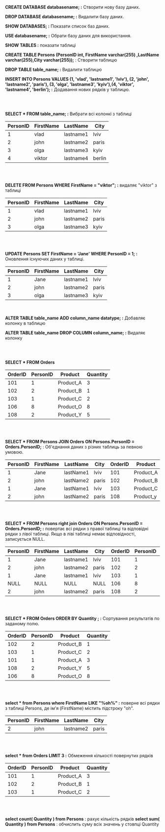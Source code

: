 __CREATE DATABASE databasename; :__ Створити нову базу даних.

__DROP DATABASE databasename; :__ Видалити базу даних.

__SHOW DATABASES; :__ Показати список баз даних.

__USE databasename; :__ Обрати базу даних для використання.    

__SHOW TABLES :__ показати таблиці   

__CREATE TABLE Persons (PersonID int, FirstName varchar(255) ,LastName varchar(255),City varchar(255));__ : Створити таблицю

__DROP TABLE table_name; :__ Видалити таблицю

__INSERT INTO Persons VALUES (1, 'vlad', 'lastname1', 'lviv'), (2, 'john', 'lastname2', 'paris'), (3, 'olga', 'lastname3', 'kyiv'),(4, 'viktor', 'lastname4', 'berlin'); :__ Додавання нових рядків у таблицю.

<br><br>

__SELECT * FROM table_name; :__ Вибрати всі колонкі з таблиці

| PersonID | FirstName | LastName  | City   |
| -------- | --------- | --------- | ------ |
| 1        | vlad      | lastname1 | lviv   |
| 2        | john      | lastname2 | paris  |
| 3        | olga      | lastname3 | kyiv   |
| 4        | viktor    | lastname4 | berlin |

 <br><br>
 
__DELETE FROM Persons WHERE FirstName = "viktor"; :__  видаляє "viktor" з таблиці 

|PersonID|FirstName|LastName|City|
|---|---|---|---|
|1|vlad|lastname1|lviv|
|2|john|lastname2|paris|
|3|olga|lastname3|kyiv|

<br><br>

__UPDATE Persons SET FirstName = 'Jane' WHERE PersonID = 1; :__ Оновлення існуючих даних у таблиці.

|PersonID|FirstName|LastName|City|
|---|---|---|---|
|1|Jane|lastname1|lviv|
|2|john|lastname2|paris|
|3|olga|lastname3|kyiv|
<br><br>
__ALTER TABLE table_name ADD column_name datatype; :__ Добавляє колонку в таблицю

__ALTER TABLE table_name DROP COLUMN column_name; :__ Видаляє колонку

<br><br>

__SELECT * FROM Orders__ 

|OrderID|PersonID|Product|Quantity|
|---|---|---|---|
|101|1|Product_A|3|
|102|2|Product_B|1|
|103|1|Product_C|2|
|106|8|Product_O|8|
|108|2|Product_Y|5|

<br><br>

__SELECT * FROM Persons
JOIN Orders ON Persons.PersonID = Orders.PersonID;__ : Об'єднання даних з різних таблиць за певною умовою.

|PersonID|FirstName|LastName|City|OrderID|Product|Quantity|
|---|---|---|---|---|---|---|
|1|Jane|lastName1|lviv|101|Product_A|3|
|2|john|lastName2|paris|102|Product_B|1|
|1|Jane|lastName1|lviv|103|Product_C|2|
|2|john|lastName2|paris|108|Product_y|5|

<br><br>

__SELECT * FROM Persons
right join Orders ON Persons.PersonID = Orders.PersonID; :__ повертає всі рядки з правої таблиці та відповідні рядки з лівої таблиці. Якщо в ліві таблиці немає відповідності, записується NULL.

|PersonID|FirstName|LastName|City|OrderID|PersonID|Product|Quantity|
|---|---|---|---|---|---|---|---|
|1|Jane|lastname1|lviv|101|1|Product_A|3|
|2|john|lastname2|paris|102|2|Product_B|1|
|1|Jane|lastname1|lviv|103|1|Product_C|2|
|NULL|NULL|NULL|NULL|106|8|Product_o|8|
|2|john|lastname2|paris|108|2|Product_y|5|

<br><br>

__SELECT * FROM Orders ORDER BY Quantity ; :__ Сортування результатів по заданому полю.

|OrderID|PersonID|Product|Quantity|
|---|---|---|---|
|102|2|Product_B|1|
|103|1|Product_C|2|
|101|1|Product_A|3|
|108|2|Product_Y|5|
|106|8|Product_O|8|

<br><br>

__select * from Persons where FirstName LIKE "%oh%" :__ поверне всі рядки з таблиці Persons, де ім'я (FirstName) містить підстроку "oh".

|PersonID|FirstName|LastName|City|
|---|---|---|---|
|2|john|lastname2|paris|

<br><br>

__select * from Orders LIMIT 3 :__ Обмеження кількості повернутих рядків

|OrderID|PersonID|Product|Quantity|
|---|---|---|---|
|101|1|Product_A|3|
|102|2|Product_B|1|
|103|1|Product_C|2|

<br><br>

__select count( Quantity ) from Persons__ : рахує кількість рядків
__select sum( Quantity ) from Persons__ : обчислить суму всіх значень у стовпці Quantity
